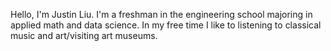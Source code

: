 Hello, I'm Justin Liu. I'm a freshman in the engineering school majoring in applied math and data science. In my free time I like to listening to classical music and art/visiting art museums. 